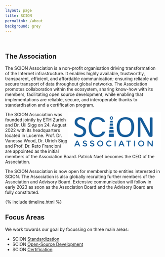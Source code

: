 ```yaml
---
layout: page
title: SCION
permalink: /about
background: grey
---
```

<br>

## The Association

The SCION Association is a non-profit organisation driving transformation of the Internet infrastructure. It enables highly available, trustworthy, transparent, efficient, and affordable communication; ensuring reliable and secure transport of data throughout global networks. The Association promotes collaboration within the ecosystem, sharing know-how with its members, facilitating open source development, while enabling that implementations are reliable, secure, and interoperable thanks to standardisation and a certification program. 

<img align="right" src="/assets/img/logo-blue.svg" width="300px" >

The SCION Association was founded jointly by ETH Zurich and Dr. Uli Sigg on 24. August 2022 with its headquarters located in Lucerne. Prof. Dr. Vanessa Wood, Dr. Ulrich Sigg and Prof. Dr. Reto Francioni are appointed as the initial members of the Association Board. Patrick Naef becomes the CEO of the Association.

The SCION Association is now open for membership to entities interested in SCION. The Association is also globally recruiting further members of the Association and Advisory Board. Extensive communication will follow in early 2023 as soon as the Association Board and the Advisory Board are fully constituted.

{% include timeline.html %}


## Focus Areas

We work towards our goal by focussing on three main areas:

- SCION [Standardization](/standardization)
- SCION [Open-Source Development](/development)
- SCION [Certification](/certification)

<br><br>